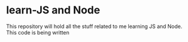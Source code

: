 # learn-JS and Node
This repository will hold all the stuff related to me learning JS and Node. This code is being written
